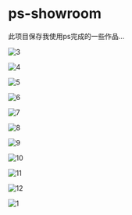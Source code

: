 # ps-showroom

此项目保存我使用ps完成的一些作品...



![3](https://ws3.sinaimg.cn/large/006tNc79gy1fow6v8yvqhj30fn0goq4w.jpg)

![4](https://ws2.sinaimg.cn/large/006tNc79gy1fow6vf0va7j30u012gk9w.jpg)

![5](https://ws3.sinaimg.cn/large/006tNc79gy1fow6vdlosoj30kg0hswfk.jpg)

![6](https://ws3.sinaimg.cn/large/006tNc79gy1fow6vfwehwj30em0gogm2.jpg)

![7](https://ws2.sinaimg.cn/large/006tNc79gy1fow6vhru4pj30hs0mtt9c.jpg)

![8](https://ws1.sinaimg.cn/large/006tNc79gy1fow6v9qcjzj30hs0mtt9t.jpg)

![9](https://ws1.sinaimg.cn/large/006tNc79gy1fow6vgv9thj30vm0hst9r.jpg)

![10](https://ws1.sinaimg.cn/large/006tNc79gy1fow6vbnk7xj30cm09gq34.jpg)

![11](https://ws3.sinaimg.cn/large/006tNc79gy1fow6vcokaoj30g40mbgo8.jpg)

![12](https://ws1.sinaimg.cn/large/006tNc79gy1fow6vingrfj30v20hswfd.jpg)

![1](https://github.com/hedongshu/ps-showroom/blob/master/psb%20(1).jpeg)
